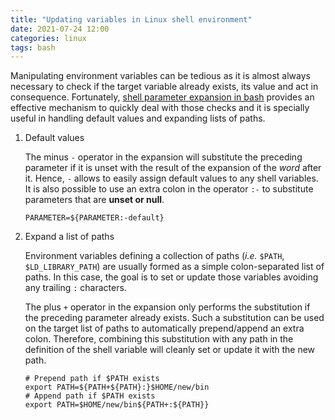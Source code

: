 ```yaml
---
title: "Updating variables in Linux shell environment"
date: 2021-07-24 12:00
categories: linux
tags: bash
---
```


Manipulating environment variables can be tedious as it is almost always necessary to check if the target variable already exists, its value and act in consequence. Fortunately, [shell parameter expansion in bash](https://www.gnu.org/software/bash/manual/html_node/Shell-Parameter-Expansion.html) provides an effective mechanism to quickly deal with those checks and it is specially useful in handling default values and expanding lists of paths.

1. Default values

    The minus ``-`` operator in the expansion will substitute the preceding parameter if it is unset with the result of the expansion of the *word* after it. Hence, ``-`` allows to easily assign default values to any shell variables. It is also possible to use an extra colon in the operator ``:-`` to substitute parameters that are **unset or null**.

    ```console
    PARAMETER=${PARAMETER:-default}
    ```

2. Expand a list of paths

    Environment variables defining a collection of paths (*i.e.* ``$PATH``, ``$LD_LIBRARY_PATH``) are usually formed as a simple colon-separated list of paths. In this case, the goal is to set or update those variables avoiding any trailing ``:`` characters.

    The plus ``+`` operator in the expansion only performs the substitution if the preceding parameter already exists. Such a substitution can be used on the target list of paths to automatically prepend/append an extra colon. Therefore, combining this substitution with any path in the definition of the shell variable will cleanly set or update it with the new path.

    ```console
    # Prepend path if $PATH exists
    export PATH=${PATH+${PATH}:}$HOME/new/bin
    # Append path if $PATH exists
    export PATH=$HOME/new/bin${PATH+:${PATH}}
    ```
